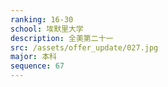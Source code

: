 ```yaml
---
ranking: 16-30
school: 埃默里大学
description: 全美第二十一
src: /assets/offer_update/027.jpg
major: 本科
sequence: 67
---
```

